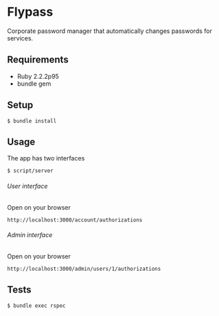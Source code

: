 # Flypass

Corporate password manager that automatically changes passwords for services.

## Requirements
 - Ruby 2.2.2p95
 - bundle gem

## Setup
```
$ bundle install
```

## Usage

The app has two interfaces

```
$ script/server
```

###### User interface
Open on your browser

```
http://localhost:3000/account/authorizations
```

###### Admin interface
Open on your browser

```
http://localhost:3000/admin/users/1/authorizations
```

## Tests
```
$ bundle exec rspec
```
